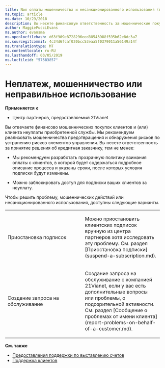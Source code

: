 ```yaml
---
title: Non оплаты мошенничества и несанкционированного использования (под управлением 21vianet центра партнеров)
ms.topic: article
ms.date: 10/29/2018
description: Вы несете финансовую ответственность за мошеннические покупки ваших клиентов и (или) неоплату клиентами приобретенных служб. Поэтому мы рекомендуем внедрить меры по обнаружению и предотвращению рисков мошенничества.
author: MaggiePucciEvans
ms.author: evansma
ms.openlocfilehash: d63f909e8728296eed88543988f595b62e8dc3a7
ms.sourcegitcommit: 4c34d6fcaf020bcc53eaa5f0379011a56149a14f
ms.translationtype: MT
ms.contentlocale: ru-RU
ms.lasthandoff: 03/05/2019
ms.locfileid: "57583857"
---
```

# <a name="non-payment-fraud-or-misuse"></a>Неплатеж, мошенничество или неправильное использование

**Применяется к**

-   Центр партнеров, предоставляемый 21Vianet

Вы отвечаете финансово мошеннических покупок клиентов и (или) клиента неуплаты приобретенной службы. Мы рекомендуем реализовать мошенничества предотвращения и обнаружения рисков по устранению рисков элементов управления. Вы несете ответственность за принятие решения об кредитная заказчику, тем не менее:

-   Мы рекомендуем разработать прозрачную политику взимания оплаты с клиентов, в которой будет содержаться подробное описание процесса и указаны сроки, после которых условия подписки будут изменены.

-   Можно заблокировать доступ для подписки ваших клиентов за неуплату.


Чтобы решить проблему, мошеннических действий или несанкционированного использования, доступны следующие варианты.

<table>
<colgroup>
<col width="50%" />
<col width="50%" />
</colgroup>
<tbody>
<tr class="odd">
<td>Приостановка подписок</td>
<td><p>Можно приостановить клиентских подписок вручную из центра партнеров хотя исследовать эту проблему. См. раздел [Приостановка подписки](suspend-a-subscription.md).</p></td>
</tr>
<tr class="even">
<td>Создание запроса на обслуживание</td>
<td><p>Создание запроса на обслуживание с компанией 21Vianet, если у вас есть дополнительные вопросы или проблемы, о подозрительной активности. См. раздел [Сообщение о проблемах от имени клиента](report-problems-on-behalf-of-a-customer.md).</p></td>
</tr>
</tbody>
</table>

**См. также**

-   [Предоставления поддержки по выставлению счетов](provide-billing-support.md)
-   [Поддержка клиентов](customer-support.md) 

 





